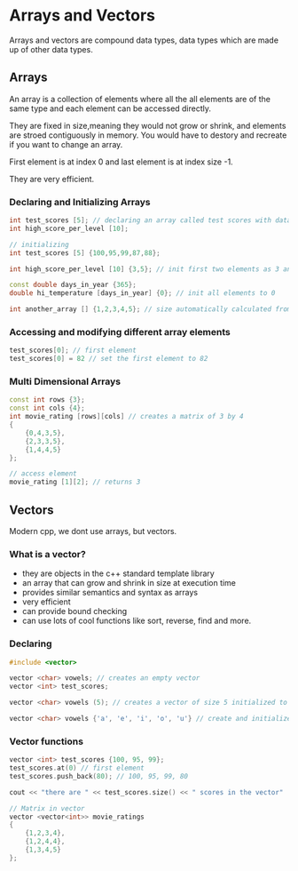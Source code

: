 # Arrays and Vectors
Arrays and vectors are compound data types, data types which are made up of other data types.
## Arrays
An array is a collection of elements where all the all elements are of the same type and each element can be accessed directly.

They are fixed in size,meaning they would not grow or shrink, and elements are stroed contiguously in memory. You would have to destory and recreate if you want to change an array. 

First element is at index 0 and last element is at index size -1. 

They are very efficient.

### Declaring and Initializing Arrays
```c++
int test_scores [5]; // declaring an array called test scores with data type int and size of 5.
int high_score_per_level [10]; 

// initializing
int test_scores [5] {100,95,99,87,88}; 

int high_score_per_level [10] {3,5}; // init first two elements as 3 and 5 will the remaining are 0

const double days_in_year {365};
double hi_temperature [days_in_year] {0}; // init all elements to 0

int another_array [] {1,2,3,4,5}; // size automatically calculated from the initializer
```

### Accessing and modifying different array elements
```c++
test_scores[0]; // first element
test_scores[0] = 82 // set the first element to 82
```
### Multi Dimensional Arrays
```c++
const int rows {3};
const int cols {4};
int movie_rating [rows][cols] // creates a matrix of 3 by 4
{
    {0,4,3,5},
    {2,3,3,5},
    {1,4,4,5}
};

// access element
movie_rating [1][2]; // returns 3
```
## Vectors
Modern cpp, we dont use arrays, but vectors. 

### What is a vector?
- they are objects in the c++ standard template library
- an array that can grow and shrink in size at execution time
- provides similar semantics and syntax as arrays
- very efficient
- can provide bound checking
- can use lots of cool functions like sort, reverse, find and more.


### Declaring
```c++
#include <vector>

vector <char> vowels; // creates an empty vector
vector <int> test_scores;

vector <char> vowels (5); // creates a vector of size 5 initialized to 0

vector <char> vowels {'a', 'e', 'i', 'o', 'u'} // create and initialize a vector
```

### Vector functions
```c++
vector <int> test_scores {100, 95, 99}; 
test_scores.at(0) // first element
test_scores.push_back(80); // 100, 95, 99, 80

cout << "there are " << test_scores.size() << " scores in the vector"

// Matrix in vector
vector <vector<int>> movie_ratings 
{
    {1,2,3,4},
    {1,2,4,4},
    {1,3,4,5}
};
```